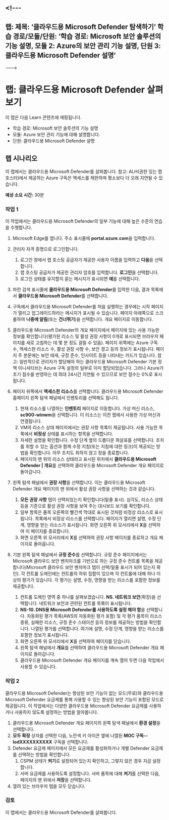 <a name="---"></a><!---
---
랩: 제목: ‘클라우드용 Microsoft Defender 탐색하기’ 학습 경로/모듈/단원: ‘학습 경로: Microsoft 보안 솔루션의 기능 설명, 모듈 2: Azure의 보안 관리 기능 설명, 단원 3: 클라우드용 Microsoft Defender 설명’
---
--->

# <a name="lab-explore-microsoft-defender-for-cloud"></a>랩: 클라우드용 Microsoft Defender 살펴보기

이 랩은 다음 Learn 콘텐츠에 매핑됩니다.

- 학습 경로: Microsoft 보안 솔루션의 기능 설명
- 모듈: Azure 보안 관리 기능에 대해 설명합니다.
- 단원: 클라우드용 Microsoft Defender 설명

## <a name="lab-scenario"></a>랩 시나리오

이 랩에서는 클라우드용 Microsoft Defender를 살펴봅니다.  참고: ALH(권한 있는 랩 호스터)에서 제공하는 Azure 구독은 액세스를 제한하며 평소보다 더 오래 지연될 수 있습니다.

**예상 소요 시간:** 30분

### <a name="task-1"></a>작업 1

이 작업에서는 클라우드용 Microsoft Defender의 일부 기능에 대해 높은 수준의 연습을 수행합니다.

1. Microsoft Edge를 엽니다. 주소 표시줄에 **portal.azure.com**을 입력합니다.
1. 관리자 자격 증명으로 로그인합니다.
    1. 로그인 창에서 랩 호스팅 공급자가 제공한 사용자 이름을 입력하고 **다음**을 선택합니다.
    1. 랩 호스팅 공급자가 제공한 관리자 암호를 입력합니다. **로그인**을 선택합니다.
    1. 로그인 상태를 유지할지 묻는 메시지가 표시되면 **예**를 선택합니다.

1. 파란 검색 표시줄에 **클라우드용 Microsoft Defender**를 입력한 다음, 결과 목록에서 **클라우드용 Microsoft Defender**를 선택합니다.

1. 구독에서 클라우드용 Microsoft Defender를 처음 실행하는 경우에는 시작 페이지가 열리고 업그레이드하라는 메시지가 표시될 수 있습니다.  페이지 아래쪽으로 스크롤하여 **나중에 알림**(또는 **건너뛰기**)을 선택합니다.  개요 페이지로 이동합니다.

1. 클라우드용 Microsoft Defender의 개요 페이지에서 페이지에 있는 사용 가능한 정보를 확인합니다(평가된 리소스 및 활성 권장 사항이 0개로 표시되면 브라우저 페이지를 새로 고침하는 데 몇 분 정도 걸릴 수 있음).  페이지 위쪽에는 Azure 구독 수, 액세스한 리소스 수, 활성 권장 사항 수, 보안 경고 등의 정보가 표시됩니다.  페이지 주 본문에는 보안 태세, 규정 준수, 인사이트 등을 나타내는 카드가 있습니다.  참고: 일반적으로 관리자가 할당해야 하는 클라우드용 Microsoft Defender 기본 정책 이니셔티브는 Azure 구독 설정의 일부로 이미 할당되었습니다. 그러나 Azure가 초기 점수를 반영하는 데 최대 24시간 지연될 수 있으므로 보안 점수는 0%로 표시됩니다.

1. 페이지 위쪽에서 **액세스한 리소스**를 선택합니다.  클라우드용 Microsoft Defender 홈페이지 왼쪽 탐색 패널에서 인벤토리를 선택해도 됩니다.
    1. 현재 리소스를 나열하는 **인벤토리** 페이지로 이동합니다. 가상 머신 리소스, **sc900-winwm**을 선택합니다. 이 리소스는 이전 랩에서 사용한 가상 머신과 연결됩니다.
    1. VM의 리소스 상태 페이지에서는 권장 사항 목록이 제공됩니다.  사용 가능한 목록에서 **비정상** 상태를 표시하는 항목을 선택합니다.
    1. 자세한 설명을 확인합니다.  수정 단계 옆의 드롭다운 화살표를 선택합니다. 조치를 취할 수 있는 옵션과 함께 수정 지침(또는 지침에 대한 링크)이 제공되는 방법을 확인합니다.  아무 조치도 취하지 않고 창을 종료합니다.
    1. 페이지의 맨 위의 리소스 상태라고 표시된 위치에서 **클라우드용 Microsoft Defender | 개요**를 선택하여 클라우드용 Microsoft Defender 개요 페이지로 돌아갑니다.

1. 왼쪽 탐색 패널에서 **권장 사항**을 선택합니다.  이는 클라우드용 Microsoft Defender 개요 페이지의 맨 위에서 활성 권장 사항을 선택하는 것과 같습니다.
    1. **모든 권장 사항** 탭이 선택되었는지 확인합니다(밑줄 표시).  심각도, 리소스 상태 등을 기준으로 활성 권장 사항을 보여 주는 대시보드 보기를 확인합니다.
    1. 일부 항목은 품목 오른쪽의 빨간색 막대로 표시된 것처럼 비정상 리소스로 표시됩니다.  목록에서 비정상 리소스를 선택합니다.  페이지가 열리면 설명, 수정 단계, 영향을 받는 리소스가 표시됩니다. 화면 오른쪽 위 모서리에서 **X**를 선택하여 이 페이지를 종료합니다.
    1. 화면 오른쪽 위 모서리에서 **X**를 선택하여 권장 사항 페이지를 종료하고 개요 페이지로 돌아옵니다.

1. 기본 왼쪽 탐색 패널에서 **규정 준수**를 선택합니다. 규정 준수 페이지에서는 Microsoft 클라우드 보안 벤치마크를 기반으로 하는 규정 준수 컨트롤 목록을 제공합니다(Microsoft 클라우드 보안 벤치마크 탭이 선택/밑줄 표시가 되어 있는지 확인). 각 컨트롤 도메인에는 컨트롤의 하위 집합이 있으며 각 컨트롤에 대해 하나 이상의 평가가 있습니다. 각 평가는 설명, 수정, 영향을 받는 리소스를 포함한 정보를 제공합니다.
    1. 컨트롤 도메인 영역 중 하나를 살펴보겠습니다. **NS. 네트워크 보안**(확장)을 선택합니다. 네트워크 보안과 관련된 컨트롤 목록이 표시됩니다.
    1. **NS-10. DNS용 Microsoft Defender를 사용하도록 설정 해야 함**을 선택합니다. 자동화된 평가 목록(AWS의 자동화된 평가 포함) 및 각 평가 품목이 리소스 종류, 실패한 리소스, 규정 준수 스테이션 등의 정보를 제공하는 방법을 확인합니다. 나열된 평가를 선택합니다.  여기에 설명, 수정 단계, 영향을 받는 리소스를 포함한 정보가 표시됩니다.
    1. 화면 오른쪽 위 모서리에서 **X**를 선택하여 페이지를 닫습니다.
    1. 왼쪽 탐색 패널에서 **개요**를 선택하여 클라우드용 Microsoft Defender 개요 페이지로 돌아갑니다.
    1. 클라우드용 Microsoft Defender 개요 페이지를 계속 열어 두면 다음 작업에서 사용할 수 있습니다.

### <a name="task-2"></a>작업 2

클라우드용 Microsoft Defender는 향상된 보안 기능이 없는 모드(무료)와 클라우드용 Microsoft Defender 요금제를 통해 사용할 수 있는 향상된 보안 기능이 포함된 모드로 제공됩니다. 이 작업에서는 다양한 클라우드용 Microsoft Defender 요금제를 사용하거나 사용하지 않도록 설정하는 방법을 알아봅니다.

1. 클라우드용 Microsoft Defender 개요 페이지의 왼쪽 탐색 패널에서 **환경 설정**을 선택합니다.
1. **모두 확장** 상자를 선택한 다음, 노란색 키 아이콘 옆에 나열된 **MOC 구독--lodXXXXXXXXXX** 구독을 선택합니다.
1. Defender 요금제 페이지에서 모든 요금제를 활성화하거나 개별 Defender 요금제를 선택하는 방법을 확인합니다. 
    1. CSPM 상태가 **켜기**로 설정되어 있는지 확인하고, 그렇지 않은 경우 지금 설정합니다.  
    1. 서버 요금제를 사용하도록 설정합니다.  서버 품목에 대해 **켜기**를 선택한 다음, 페이지의 맨 위에서 **저장**을 선택합니다.
1. 열려 있는 브라우저 탭을 모두 닫습니다.

### <a name="review"></a>검토

이 랩에서는 클라우드용 Microsoft Defender를 살펴봅니다.
